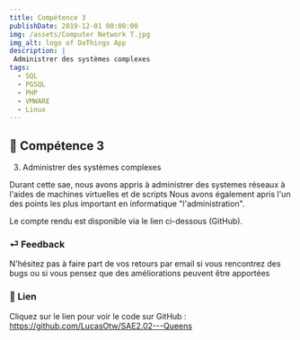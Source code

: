 ```yaml
---
title: Compétence 3
publishDate: 2019-12-01 00:00:00
img: /assets/Computer Network T.jpg
img_alt: logo of DoThings App
description: |
 Administrer des systèmes complexes
tags:
  - SQL
  - PGSQL
  - PHP
  - VMWARE
  - Linux
---
```


## 🎉 Compétence 3

3) Administrer des systèmes complexes
> 

Durant cette sae, nous avons appris à administrer des systemes réseaux à l'aides de machines virtuelles et de scripts
Nous avons également apris l'un des points les plus important en informatique "l'administration".

Le compte rendu est disponible via le lien ci-dessous (GitHub).




### ⏎ Feedback 

N'hésitez pas à faire part de vos retours par email si vous rencontrez des bugs ou si vous pensez que des améliorations peuvent être apportées

### 🔗 Lien


Cliquez sur le lien pour voir le code sur GitHub : https://github.com/LucasOtw/SAE2.02---Queens






